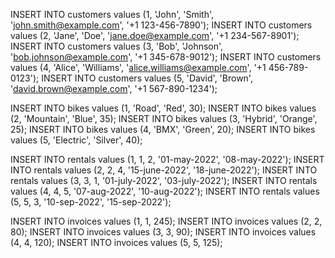 INSERT INTO customers values (1, 'John', 'Smith', 'john.smith@example.com', '+1 123-456-7890');
INSERT INTO customers values (2, 'Jane', 'Doe', 'jane.doe@example.com', '+1 234-567-8901');
INSERT INTO customers values (3, 'Bob', 'Johnson', 'bob.johnson@example.com', '+1 345-678-9012');
INSERT INTO customers values (4, 'Alice', 'Williams', 'alice.williams@example.com', '+1 456-789-0123');
INSERT INTO customers values (5, 'David', 'Brown', 'david.brown@example.com', '+1 567-890-1234');

INSERT INTO bikes values (1, 'Road', 'Red', 30);
INSERT INTO bikes values (2, 'Mountain', 'Blue', 35);
INSERT INTO bikes values (3, 'Hybrid', 'Orange', 25);
INSERT INTO bikes values (4, 'BMX', 'Green', 20);
INSERT INTO bikes values (5, 'Electric', 'Silver', 40);


INSERT INTO rentals values (1, 1, 2, '01-may-2022', '08-may-2022');
INSERT INTO rentals values (2, 2, 4, '15-june-2022', '18-june-2022');
INSERT INTO rentals values (3, 3, 1, '01-july-2022', '03-july-2022');
INSERT INTO rentals values (4, 4, 5, '07-aug-2022', '10-aug-2022');
INSERT INTO rentals values (5, 5, 3, '10-sep-2022', '15-sep-2022');


INSERT INTO invoices values  (1, 1, 245);
INSERT INTO invoices values  (2, 2, 80);
INSERT INTO invoices values  (3, 3, 90);
INSERT INTO invoices values  (4, 4, 120);
INSERT INTO invoices values  (5, 5, 125);


